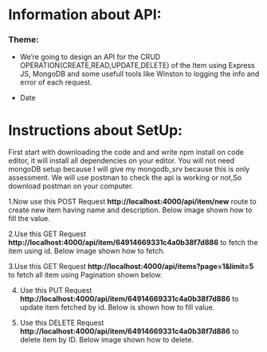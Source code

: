 # Information about API:
### Theme:
- We’re going to design an API for the CRUD OPERATION(CREATE,READ,UPDATE,DELETE) of the Item using Express JS, MongoDB and some usefull tools like Winston to logging the info and error of each request.

- Date

# Instructions about SetUp:

First start with downloading the code and and write npm install on code editor, it will install all dependencies on your editor.
You will not need  mongoDB setup because I will give my mongodb_srv because this is only assessment.
We will use postman to check the api is working or not,So download postman on your computer.

1.Now use this POST Request **http://localhost:4000/api/item/new** route to create new item having name and description. Below image shown how to fill the value.



2.Use this GET Request **http://localhost:4000/api/item/64914669331c4a0b38f7d886**  to fetch the item using id. Below image shown how to fetch.



3.Use this GET Request **http://localhost:4000/api/items?page=1&limit=5** to fetch all item using Pagination shown below.



4. Use this PUT Request **http://localhost:4000/api/item/64914669331c4a0b38f7d886** to update item fetched by id. Below is shown how to fill value.





5. Use this DELETE Request **http://localhost:4000/api/item/64914669331c4a0b38f7d886** to delete item by ID. Below image shown how to delete.




